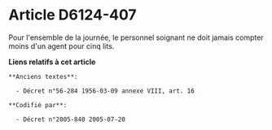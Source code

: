 # Article D6124-407

Pour l'ensemble de la journée, le personnel soignant ne doit jamais compter moins d'un agent pour cinq lits.

**Liens relatifs à cet article**

	**Anciens textes**:

	  - Décret n°56-284 1956-03-09 annexe VIII, art. 16

	**Codifié par**:

	  - Décret n°2005-840 2005-07-20

